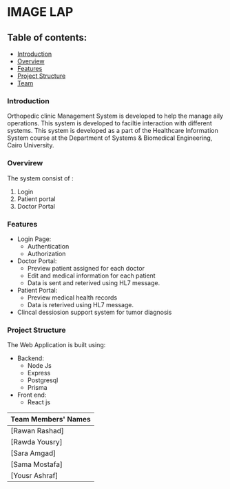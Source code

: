
# IMAGE LAP

## Table of contents:

- [Introduction](#introduction)
- [Overview](#Overview)
- [Features](#Features)
- [Project Structure](#project-structure)
- [Team](#team)

### Introduction
Orthopedic clinic Management System is developed to help the  manage  aily operations. This system is developed to faciltie interaction with different systems. This system is developed as a part of the Healthcare Information System course  at the Department of Systems & Biomedical Engineering, Cairo University.

### Overvirew
The system consist of :
1. Login
2. Patient portal 
3. Doctor Portal
### Features
- Login Page:
  - Authentication 
  - Authorization
- Doctor Portal:
  - Preview patient assigned for each doctor
  - Edit and medical information for each patient
  - Data is sent and reterived using HL7 message.
- Patient Portal:
  - Preview medical health records
  - Data  is reterived using HL7 message. 
- Clincal dessiosion support system for tumor diagnosis
### Project Structure
The Web Application is built using:
- Backend:
  - Node Js
  - Express
  - Postgresql
  - Prisma
- Front end:
  - React js


| Team Members' Names                                  | 
| ---------------------------------------------------- | 
| [Rawan Rashad]       | 
| [Rawda Yousry]       | 
| [Sara Amgad]       | 
| [Sama Mostafa]      |           |
| [Yousr Ashraf]        |   


    
